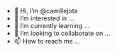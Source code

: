 - 👋 Hi, I’m @camillejota
- 👀 I’m interested in ...
- 🌱 I’m currently learning ...
- 💞️ I’m looking to collaborate on ...
- 📫 How to reach me ...

<!---
camillejota/camillejota is a ✨ special ✨ repository because its `README.md` (this file) appears on your GitHub profile.
You can click the Preview link to take a look at your changes.
--->
